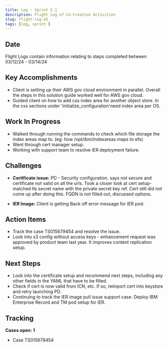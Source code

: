 ```yaml
---
title: Log - Sprint 5 🛫
description: Flight Log of Co-Creation Activities
slug: flight-log-43
tags: [log, sprint ]
---
```


## Date
Flight Logs contain information relating to steps completed between 03/12/24 - 03/14/24

## Key Accomplishments
- Client is setting up their AWS gov cloud environment in parallel. Overall the steps in this solution guide worked well for AWS gov cloud. 
- Guided client on how to add css index area for another object store. In the css sections under 'initialize_configuration'need index area per OS. 

## Work In Progress 
- Walked through running the commands to check which file storage the index areas map to. (eg: how /opt/ibm/indexareas maps to efs) 
- Went through cert manager setup.
- Working with support team to resolve IER deployment failure.

## Challenges
- **Ceritficate issue:**  PD - Security configuration, says not secure and certificate not valid on all the urls.
  Took a closer look at cert setup- matched tls secret name with the private secret key ref. Cert still did not come up after doing this. 
  FQDN is not filled out, discussed options. 

- **IER Image:** Client is getting Back off error message for IER pod. 

## Action Items
- Track the case TS015679454 and resolve the issue. 
- Look into s3 config without access keys - enhancement request was approved by product team last year. It improves content replication setup. 

## Next Steps 
- Look into the certificate setup and recommend next steps, including any other fields in the YAML that have to be filled. 
- Check if cert is now valid from ICN, etc. If so, reimport cert into keystore and retry launching PD. 
- Continuing to track the IER image pull issue support case. Deploy IBM Enterprise Record and TM pod setup for IER. 

## Tracking
**Cases open: 1**
  - Case TS015679454





